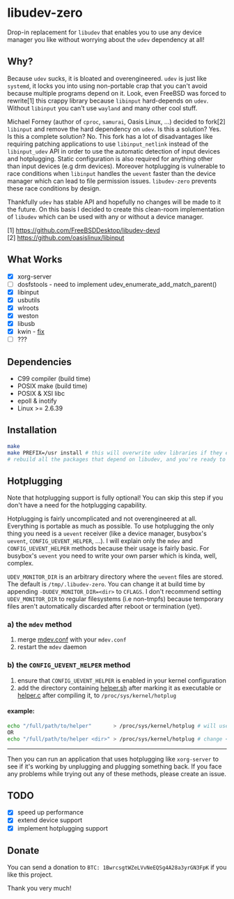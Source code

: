 # libudev-zero
Drop-in replacement for `libudev` that enables you to use any device manager
you like without worrying about the `udev` dependency at all!

## Why?
Because `udev` sucks, it is bloated and overengineered. `udev` is just like `systemd`, it locks you into using non-portable crap that you can't avoid because multiple programs depend on it. Look, even FreeBSD was forced to rewrite[1] this crappy library because `libinput` hard-depends on `udev`. Without `libinput` you can't use `wayland` and many other cool stuff.

Michael Forney (author of `cproc`, `samurai`, Oasis Linux, ...) decided to fork[2] `libinput` and remove the hard dependency on `udev`. Is this a solution? Yes.
Is this a complete solution? No. This fork has a lot of disadvantages like requiring patching applications to use `libinput_netlink` instead of the `libinput_udev` API in order to use the automatic detection of input devices and hotplugging. Static configuration is also required for anything other than input devices (e.g drm devices). Moreover hotplugging is vulnerable to race conditions when `libinput` handles the `uevent` faster than the device manager which can lead to file permission issues. `libudev-zero` prevents these race conditions by design.

Thankfully `udev` has stable API and hopefully no changes will be made to it the future. On this basis I decided to create this clean-room implementation of `libudev` which can be used with any or without a device manager.

[1] https://github.com/FreeBSDDesktop/libudev-devd  
[2] https://github.com/oasislinux/libinput

## What Works
* [x] xorg-server
* [ ] dosfstools - need to implement udev_enumerate_add_match_parent()
* [x] libinput
* [x] usbutils
* [x] wlroots
* [x] weston
* [x] libusb
* [x] kwin - [fix](https://github.com/dilyn-corner/KISS-kde/commit/0cc72748e46f859a0fced55b0c3fcc1dd9586a38)
* [ ] ???

## Dependencies
* C99 compiler (build time)
* POSIX make (build time)
* POSIX & XSI libc
* epoll & inotify
* Linux >= 2.6.39

## Installation

```sh
make
make PREFIX=/usr install # this will overwrite udev libraries if they exist
# rebuild all the packages that depend on libudev, and you're ready to go.
```

## Hotplugging
Note that hotplugging support is fully optional! You can skip this step if you don't have a need for the hotplugging capability.

Hotplugging is fairly uncomplicated and not overengineered at all. Everything is portable as much as possible. To use hotplugging the only thing you need is a `uevent` receiver (like a device manager, busybox's `uevent`, `CONFIG_UEVENT_HELPER`, ...). I will explain only the `mdev` and `CONFIG_UEVENT_HELPER` methods because their usage is fairly basic. For busybox's `uevent` you need to write your own parser which is kinda, well, complex.

`UDEV_MONITOR_DIR` is an arbitrary directory where the `uevent` files are stored. The default is `/tmp/.libudev-zero`. You can change it at build time by appending `-DUDEV_MONITOR_DIR=<dir>` to `CFLAGS`. I don't recommend setting `UDEV_MONITOR_DIR` to regular filesystems (i.e non-tmpfs) because temporary files aren't automatically discarded after reboot or termination (yet).

### a) the `mdev` method
1. merge [mdev.conf](contrib/mdev.conf) with your `mdev.conf`
2. restart the `mdev` daemon

### b) the `CONFIG_UEVENT_HELPER` method
1. ensure that `CONFIG_UEVENT_HELPER` is enabled in your kernel configuration
2. add the directory containing [helper.sh](contrib/helper.sh) after marking it as executable or [helper.c](contrib/helper.c) after compiling it, to `/proc/sys/kernel/hotplug`

#### example:
```sh
echo "/full/path/to/helper"       > /proc/sys/kernel/hotplug # will use the default UDEV_MONITOR_DIR
OR
echo "/full/path/to/helper <dir>" > /proc/sys/kernel/hotplug # change <dir> to your UDEV_MONITOR_DIR
```

---
Then you can run an application that uses hotplugging like `xorg-server` to see if it's working by unplugging and plugging something back. If you face any problems while trying out any of these methods, please create an issue.

## TODO
* [x] speed up performance
* [x] extend device support
* [x] implement hotplugging support

## Donate
You can send a donation to `BTC: 1BwrcsgtWZeLVvNeEQSg4A28a3yrGN3FpK` if you like this project.

Thank you very much!
